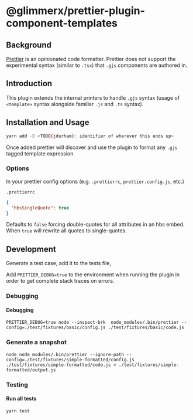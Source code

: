 # @glimmerx/prettier-plugin-component-templates

## Background

[Prettier](https://prettier.io/docs/en/index.html) is an opinionated code formatter. Prettier does not support the experimental syntax (similar to `.tsx`) that `.gjs` components are authored in.

## Introduction

This plugin extends the internal printers to handle `.gjs` syntax (usage of `<template>` syntax alongside familiar `.js` and `.ts` syntax).

## Installation and Usage

```bash
yarn add -D <TODO(jdurham): identifier of wherever this ends up>
```

Once added prettier will discover and use the plugin to format any `.gjs` tagged template expression.

### Options

In your prettier config options (e.g. `.prettierrc`, `prettier.config.js`, etc.)

`.prettierrc`

```json
{
  "hbsSingleQuote": true
}
```

Defaults to `false` forcing double-quotes for all attributes in an hbs embed. When `true` will rewrite all quotes to single-quotes.

## Development

Generate a test case, add it to the tests file,

Add `PRETTIER_DEBUG=true` to the environment when running the plugin in order to get complete stack traces on errors.

### Debugging

#### Debugging

```
PRETTIER_DEBUG=true node --inspect-brk  node_modules/.bin/prettier --config=./test/fixtures/basic/config.js ./test/fixtures/basic/code.js
```

### Generate a snapshot

```
node node_modules/.bin/prettier --ignore-path --config=./test/fixtures/simple-formatted/config.js ./test/fixtures/simple-formatted/code.js > ./test/fixtures/simple-formatted/output.js
```

### Testing

#### Run all tests

```
yarn test
```
